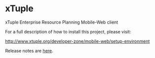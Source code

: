 xTuple
======

xTuple Enterprise Resource Planning Mobile-Web client

For a full description of how to install this project, please visit:

http://www.xtuple.org/developer-zone/mobile-web/setup-environment

Release notes are 
[here](RELEASE.md).
